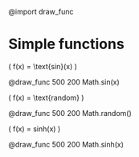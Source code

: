 @import draw_func

# Simple functions

\( f(x) = \text{sin}(x) \)

@draw_func 500 200 Math.sin(x)

\( f(x) = \text{random} \)

@draw_func 500 200 Math.random()

\( f(x) = sinh(x) \)

@draw_func 500 200 Math.sinh(x)
